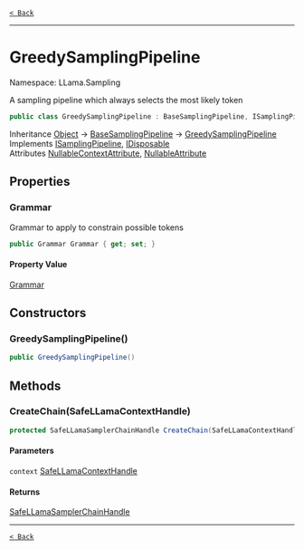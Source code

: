 [`< Back`](./)

---

# GreedySamplingPipeline

Namespace: LLama.Sampling

A sampling pipeline which always selects the most likely token

```csharp
public class GreedySamplingPipeline : BaseSamplingPipeline, ISamplingPipeline, System.IDisposable
```

Inheritance [Object](https://docs.microsoft.com/en-us/dotnet/api/system.object) → [BaseSamplingPipeline](./llama.sampling.basesamplingpipeline.md) → [GreedySamplingPipeline](./llama.sampling.greedysamplingpipeline.md)<br>
Implements [ISamplingPipeline](./llama.sampling.isamplingpipeline.md), [IDisposable](https://docs.microsoft.com/en-us/dotnet/api/system.idisposable)<br>
Attributes [NullableContextAttribute](https://docs.microsoft.com/en-us/dotnet/api/system.runtime.compilerservices.nullablecontextattribute), [NullableAttribute](https://docs.microsoft.com/en-us/dotnet/api/system.runtime.compilerservices.nullableattribute)

## Properties

### **Grammar**

Grammar to apply to constrain possible tokens

```csharp
public Grammar Grammar { get; set; }
```

#### Property Value

[Grammar](./llama.sampling.grammar.md)<br>

## Constructors

### **GreedySamplingPipeline()**

```csharp
public GreedySamplingPipeline()
```

## Methods

### **CreateChain(SafeLLamaContextHandle)**

```csharp
protected SafeLLamaSamplerChainHandle CreateChain(SafeLLamaContextHandle context)
```

#### Parameters

`context` [SafeLLamaContextHandle](./llama.native.safellamacontexthandle.md)<br>

#### Returns

[SafeLLamaSamplerChainHandle](./llama.native.safellamasamplerchainhandle.md)<br>

---

[`< Back`](./)
